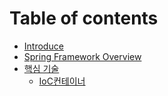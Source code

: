 # Table of contents

* [Introduce](README.md)
* [Spring Framework Overview](<README (1).md>)
* [핵심 기술](core-technologies/README.md)
  * [IoC컨테이너](core-technologies/ioc-container.md)
